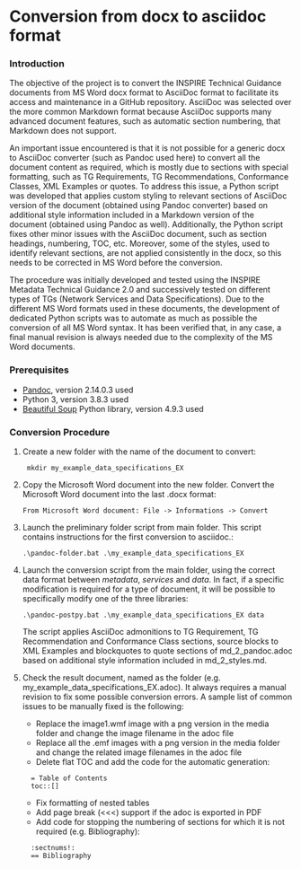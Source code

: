 # Conversion from docx to asciidoc format

### Introduction

The objective of the project is to convert the INSPIRE Technical Guidance documents from MS Word docx format to AsciiDoc format to facilitate its access and maintenance in a GitHub repository. AsciiDoc was selected over the more common Markdown format because AsciiDoc supports many advanced document features, such as automatic section numbering, that Markdown does not support.

An important issue encountered is that it is not possible for a generic docx to AsciiDoc converter (such as Pandoc used here) to convert all the document content as required, which is mostly due to sections with special formatting, such as TG Requirements, TG Recommendations, Conformance Classes, XML Examples or quotes. To address this issue, a Python script was developed that applies custom styling to relevant sections of AsciiDoc version of the document (obtained using Pandoc converter) based on additional style information included in a Markdown version of the document (obtained using Pandoc as well). Additionally, the Python script fixes other minor issues with the AsciiDoc document, such as section headings, numbering, TOC, etc. Moreover, some of the styles, used to identify relevant sections, are not applied consistently in the docx, so this needs to be corrected in MS Word before the conversion.

The procedure was initially developed and tested using the INSPIRE Metadata Technical Guidance 2.0 and successively tested on different types of TGs (Network Services and Data Specifications). Due to the different MS Word formats used in these documents, the development of dedicated Python scripts was to automate as much as possible the conversion of all MS Word syntax. It has been verified that, in any case, a final manual revision is always needed due to the complexity of the MS Word documents.
 

### Prerequisites

- [Pandoc](https://pandoc.org/), version 2.14.0.3 used
- Python 3, version 3.8.3 used
- [Beautiful Soup](https://www.crummy.com/software/BeautifulSoup/) Python library, version 4.9.3 used

### Conversion Procedure

1. Create a new folder with the name of the document to convert:
   ```shell
    mkdir my_example_data_specifications_EX
    ```

2. Copy the Microsoft Word document into the new folder. Convert the Microsoft Word document into the last .docx format:
    ```shell
    From Microsoft Word document: File -> Informations -> Convert
    ```
    
3. Launch the preliminary folder script from main folder. This script contains instructions for the first conversion to asciidoc.:
    ```shell
    .\pandoc-folder.bat .\my_example_data_specifications_EX
    ```
    
4. Launch the conversion script from the main folder, using the correct data format between *metadata*, *services* and *data*. In fact, if a specific modification is required for a type of document, it will be possible to specifically modify one of the three libraries:
    ```shell
    .\pandoc-postpy.bat .\my_example_data_specifications_EX data
    ```
    
    The script applies AsciiDoc admonitions to TG Requirement, TG Recommendation and Conformance Class sections, source blocks to XML Examples and blockquotes to quote sections of  md_2_pandoc.adoc based on additional style information included in md_2_styles.md. 
    
5. Check the result document, named as the folder (e.g. my_example_data_specifications_EX.adoc). It always requires a manual revision to fix some possible conversion errors.
	A sample list of common issues to be manually fixed is the following:
  
	- Replace the image1.wmf image with a png version in the media folder and change the image filename in the adoc file  
	-	Replace all the .emf images with a png version in the media folder and change the related image filenames in the adoc file
	-	Delete flat TOC and add the code for the automatic generation:
	  ```shell
		= Table of Contents
		toc::[]
    ```
	-	Fix formatting of nested tables
	-	Add page break (<<<) support if the adoc is exported in PDF
	-	Add code for stopping the numbering of sections for which it is not required (e.g. Bibliography):
	  ```shell
		:sectnums!:
		== Bibliography
    ```
